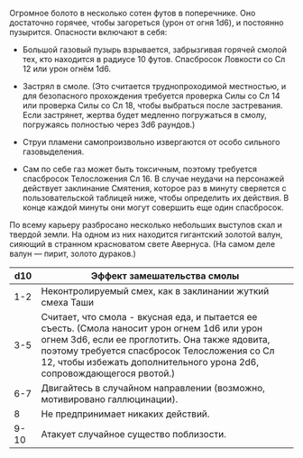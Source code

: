 Огромное болото в несколько сотен футов в поперечнике.  Оно достаточно горячее, чтобы загореться (урон от огня 1d6), и постоянно пузырится.  Опасности включают в себя:

+ Большой газовый пузырь взрывается, забрызгивая горячей смолой тех, кто находится в радиусе 10 футов.  Спасбросок Ловкости со Сл 12 или урон огнём 1d6.

 - Застрял в смоле.  (Это считается труднопроходимой местностью, и для безопасного прохождения требуется проверка Силы со Сл 14 или проверка Силы со Сл 18, чтобы выбраться после застревания. Если застрянет, жертва будет медленно погружаться в смолу, погружаясь полностью через 3d6 раундов.)

+ Струи пламени самопроизвольно извергаются от особо сильного газовыделения.

+ Сам по себе газ может быть токсичным, поэтому требуется спасбросок Телосложения Сл 16.  В случае неудачи на персонажей действует заклинание Смятения, которое раз в минуту сверяется с пользовательской таблицей ниже, чтобы определить их действия.  В конце каждой минуты они могут совершить еще один спасбросок.

 По всему карьеру разбросано несколько небольших выступов скал и твердой земли.  На одном из них находится гигантский золотой валун, сияющий в странном красноватом свете Авернуса.  (На самом деле валун — пирит, золото дураков.)

| d10  | Эффект замешательства смолы                                                                                                                                                                                                                                                |
| ---- | -------------------------------------------------------------------------------------------------------------------------------------------------------------------------------------------------------------------------------------------------------------------------- |
| 1-2  | Неконтролируемый смех, как в заклинании жуткий смеха Таши                                                                                                                                                                                                                  |
| 3-5  | Считает, что смола - вкусная еда, и пытается ее съесть.  (Смола наносит урон огнем 1d6 или урон огнем 3d6, если ее проглотить. Она также ядовита, поэтому требуется спасбросок Телосложения со Сл 12, чтобы избежать дополнительного урона 2d6, сопровождающегося рвотой.) |
| 6-7  | Двигайтесь в случайном направлении (возможно, мотивировано  галлюцинации).                                                                                                                                                                                                 |
| 8    | Не предпринимает никаких действий.                                                                                                                                                                                                                                         |
| 9-10 | Атакует случайное существо поблизости.                                                                                                                                                                                                                                     |
